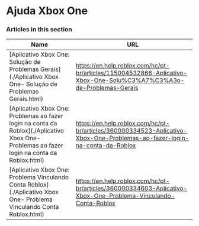 # Ajuda Xbox One  
### Articles in this section
Name|URL
-|-
[Aplicativo Xbox One: Solução de Problemas Gerais](./Aplicativo Xbox One- Solução de Problemas Gerais.html) |https://en.help.roblox.com/hc/pt-br/articles/115004532866-Aplicativo-Xbox-One-Solu%C3%A7%C3%A3o-de-Problemas-Gerais
[Aplicativo Xbox One: Problemas ao fazer login na conta da Roblox](./Aplicativo Xbox One- Problemas ao fazer login na conta da Roblox.html) |https://en.help.roblox.com/hc/pt-br/articles/360000334523-Aplicativo-Xbox-One-Problemas-ao-fazer-login-na-conta-da-Roblox
[Aplicativo Xbox One: Problema Vinculando Conta Roblox](./Aplicativo Xbox One- Problema Vinculando Conta Roblox.html) |https://en.help.roblox.com/hc/pt-br/articles/360000334603-Aplicativo-Xbox-One-Problema-Vinculando-Conta-Roblox